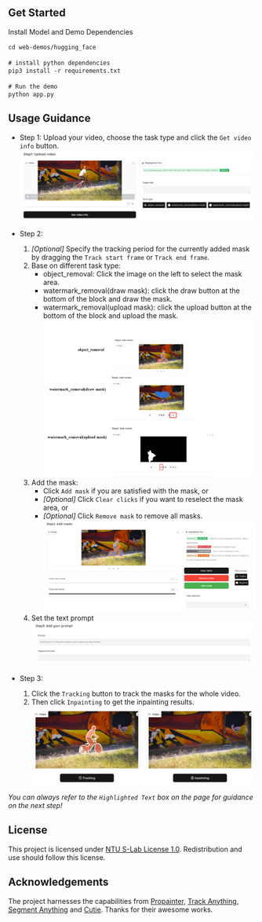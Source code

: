 ## Get Started

Install Model and Demo Dependencies
```shell
cd web-demos/hugging_face

# install python dependencies 
pip3 install -r requirements.txt

# Run the demo
python app.py
```

## Usage Guidance
* Step 1: Upload your video, choose the task type and click the `Get video info` button.
   ![Step 1](./assets/step1.png)

* Step 2: 
   1. *[Optional]* Specify the tracking period for the currently added mask by dragging the `Track start frame` or `Track end frame`.
   2. Base on different task type:
        - object_removal: Click the image on the left to select the mask area.
        - watermark_removal(draw mask): click the draw button at the bottom of the block and draw the mask.
        - watermark_removal(upload mask): click the upload button at the bottom of the block and upload the mask.
        ![Step 2](./assets/step2.png)
   3. Add the mask:
      - Click `Add mask` if you are satisfied with the mask, or
      - *[Optional]* Click `Clear clicks` if you want to reselect the mask area, or
      - *[Optional]* Click `Remove mask` to remove all masks.
      ![Step 2](./assets/step2_1.png)
   4. Set the text prompt
      ![Step 3](./assets/step3.png)

* Step 3: 
   1. Click the `Tracking` button to track the masks for the whole video.
   2. Then click `Inpainting` to get the inpainting results.
   ![Step 4](./assets/step4.png)

*You can always refer to the `Highlighted Text` box on the page for guidance on the next step!*


## License

This project is licensed under [NTU S-Lab License 1.0](https://github.com/sczhou/CodeFormer/blob/master/LICENSE). Redistribution and use should follow this license.


## Acknowledgements

The project harnesses the capabilities from [Propainter](https://github.com/sczhou/ProPainter), [Track Anything](https://github.com/gaomingqi/Track-Anything), 
[Segment Anything](https://github.com/facebookresearch/segment-anything) and [Cutie](https://github.com/hkchengrex/Cutie). Thanks for their awesome works.

